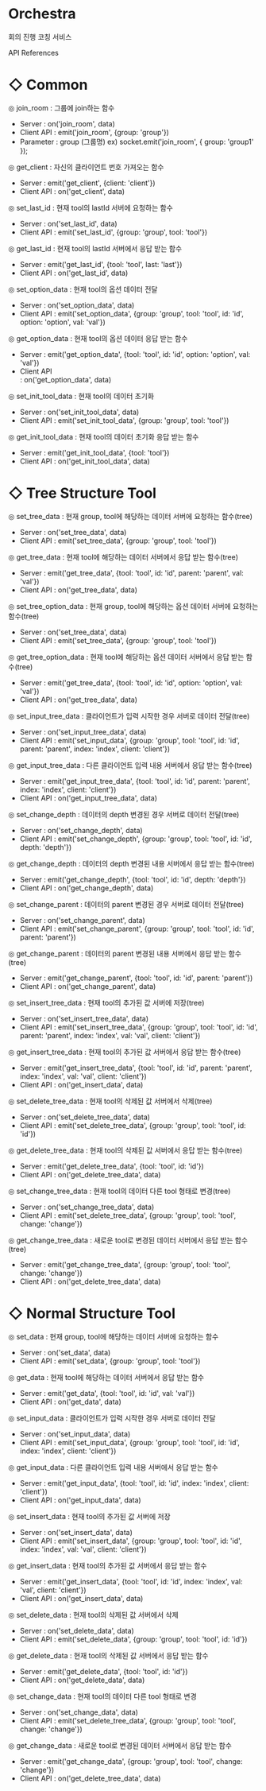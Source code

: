 Orchestra
=========

회의 진행 코칭 서비스


API References


◇ Common
=======
◎ join_room : 그룹에 join하는 함수
- Server
	: on('join_room', data)
- Client API
	: emit('join_room', {group: 'group'}) 
- Parameter
	: group (그룹명)
	ex) socket.emit('join_room', { group: 'group1' });



◎ get_client : 자신의 클라이언트 번호 가져오는 함수
- Server
	: emit('get_client', {client: 'client'})
- Client API
	: on('get_client', data) 



◎ set_last_id : 현재 tool의 lastId 서버에 요청하는 함수
- Server
	: on('set_last_id', data)
- Client API
	: emit('set_last_id', {group: 'group', tool: 'tool'}) 



◎ get_last_id : 현재 tool의 lastId 서버에서 응답 받는 함수
- Server
	: emit('get_last_id', {tool: 'tool', last: 'last'})
- Client API
	: on('get_last_id', data)



◎ set_option_data : 현재 tool의 옵션 데이터 전달
- Server
	: on('set_option_data', data)
- Client API
	: emit('set_option_data', {group: 'group', tool: 'tool', id: 'id', option: 'option', val: 'val'})



◎ get_option_data : 현재 tool의 옵션 데이터 응답 받는 함수
- Server
	: emit('get_option_data', {tool: 'tool', id: 'id', option: 'option', val: 'val'})
- Client API	
	: on('get_option_data', data)



◎ set_init_tool_data : 현재 tool의 데이터 초기화
- Server
	: on('set_init_tool_data', data)
- Client API
	: emit('set_init_tool_data', {group: 'group', tool: 'tool'})



◎ get_init_tool_data : 현재 tool의 데이터 초기화 응답 받는 함수
- Server
	: emit('get_init_tool_data', {tool: 'tool'})
- Client API
	: on('get_init_tool_data', data)




◇ Tree Structure Tool
=======
◎ set_tree_data : 현재 group, tool에 해당하는 데이터 서버에 요청하는 함수(tree)
- Server
	: on('set_tree_data', data)
- Client API
	: emit('set_tree_data', {group: 'group', tool: 'tool'}) 



◎ get_tree_data : 현재 tool에 해당하는 데이터 서버에서 응답 받는 함수(tree)
- Server
	: emit('get_tree_data', {tool: 'tool', id: 'id', parent: 'parent', val: 'val'})
- Client API
	: on('get_tree_data', data)



◎ set_tree_option_data : 현재 group, tool에 해당하는 옵션 데이터 서버에 요청하는 함수(tree)
- Server
	: on('set_tree_data', data)
- Client API
	: emit('set_tree_data', {group: 'group', tool: 'tool'}) 



◎ get_tree_option_data : 현재 tool에 해당하는 옵션 데이터 서버에서 응답 받는 함수(tree)
- Server
	: emit('get_tree_data', {tool: 'tool', id: 'id', option: 'option', val: 'val'})
- Client API
	: on('get_tree_data', data)



◎ set_input_tree_data : 클라이언트가 입력 시작한 경우 서버로 데이터 전달(tree)
- Server
	: on('set_input_tree_data', data)
- Client API
	: emit('set_input_data', {group: 'group', tool: 'tool', id: 'id', parent: 'parent', index: 'index', client: 'client'}) 



◎ get_input_tree_data : 다른 클라이언트 입력 내용 서버에서 응답 받는 함수(tree)
- Server
	: emit('get_input_tree_data', {tool: 'tool', id: 'id', parent: 'parent', index: 'index', client: 'client'})
- Client API
	: on('get_input_tree_data', data)



◎ set_change_depth : 데이터의 depth 변경된 경우 서버로 데이터 전달(tree)
- Server
	: on('set_change_depth', data)
- Client API
	: emit('set_change_depth', {group: 'group', tool: 'tool', id: 'id', depth: 'depth'}) 



◎ get_change_depth : 데이터의 depth 변경된 내용 서버에서 응답 받는 함수(tree)
- Server
	: emit('get_change_depth', {tool: 'tool', id: 'id', depth: 'depth'}) 
- Client API
	: on('get_change_depth', data)



◎ set_change_parent : 데이터의 parent 변경된 경우 서버로 데이터 전달(tree)
- Server
	: on('set_change_parent', data)
- Client API
	: emit('set_change_parent', {group: 'group', tool: 'tool', id: 'id', parent: 'parent'}) 



◎ get_change_parent : 데이터의 parent 변경된 내용 서버에서 응답 받는 함수(tree)
- Server
	: emit('get_change_parent', {tool: 'tool', id: 'id', parent: 'parent'}) 
- Client API
	: on('get_change_parent', data)



◎ set_insert_tree_data : 현재 tool의 추가된 값 서버에 저장(tree)
- Server
	: on('set_insert_tree_data', data)
- Client API
	: emit('set_insert_tree_data', {group: 'group', tool: 'tool', id: 'id', parent: 'parent', index: 'index', val: 'val', client: 'client'}) 



◎ get_insert_tree_data : 현재 tool의 추가된 값 서버에서 응답 받는 함수(tree)
- Server
	: emit('get_insert_tree_data', {tool: 'tool', id: 'id', parent: 'parent', index: 'index', val: 'val', client: 'client'})
- Client API
	: on('get_insert_data', data)



◎ set_delete_tree_data : 현재 tool의 삭제된 값 서버에서 삭제(tree)
- Server
	: on('set_delete_tree_data', data)
- Client API
	: emit('set_delete_tree_data', {group: 'group', tool: 'tool', id: 'id'}) 



◎ get_delete_tree_data : 현재 tool의 삭제된 값 서버에서 응답 받는 함수(tree)
- Server
	: emit('get_delete_tree_data', {tool: 'tool', id: 'id'})
- Client API
	: on('get_delete_tree_data', data)



◎ set_change_tree_data : 현재 tool의 데이터 다른 tool 형태로 변경(tree)
- Server
	: on('set_change_tree_data', data)
- Client API
	: emit('set_delete_tree_data', {group: 'group', tool: 'tool', change: 'change'}) 



◎ get_change_tree_data : 새로운 tool로 변경된 데이터 서버에서 응답 받는 함수(tree)
- Server
	: emit('get_change_tree_data', {group: 'group', tool: 'tool', change: 'change'})
- Client API
	: on('get_delete_tree_data', data)




◇ Normal Structure Tool
=======
◎ set_data : 현재 group, tool에 해당하는 데이터 서버에 요청하는 함수
- Server
	: on('set_data', data)
- Client API
	: emit('set_data', {group: 'group', tool: 'tool'}) 



◎ get_data : 현재 tool에 해당하는 데이터 서버에서 응답 받는 함수
- Server
	: emit('get_data', {tool: 'tool', id: 'id', val: 'val'})
- Client API
	: on('get_data', data)



◎ set_input_data : 클라이언트가 입력 시작한 경우 서버로 데이터 전달
- Server
	: on('set_input_data', data)
- Client API
	: emit('set_input_data', {group: 'group', tool: 'tool', id: 'id', index: 'index', client: 'client'}) 



◎ get_input_data : 다른 클라이언트 입력 내용 서버에서 응답 받는 함수
- Server
	: emit('get_input_data', {tool: 'tool', id: 'id', index: 'index', client: 'client'})
- Client API
	: on('get_input_data', data)



◎ set_insert_data : 현재 tool의 추가된 값 서버에 저장
- Server
	: on('set_insert_data', data)
- Client API
	: emit('set_insert_data', {group: 'group', tool: 'tool', id: 'id', index: 'index', val: 'val', client: 'client'}) 



◎ get_insert_data : 현재 tool의 추가된 값 서버에서 응답 받는 함수
- Server
	: emit('get_insert_data', {tool: 'tool', id: 'id', index: 'index', val: 'val', client: 'client'})
- Client API
	: on('get_insert_data', data)



◎ set_delete_data : 현재 tool의 삭제된 값 서버에서 삭제
- Server
	: on('set_delete_data', data)
- Client API
	: emit('set_delete_data', {group: 'group', tool: 'tool', id: 'id'}) 



◎ get_delete_data : 현재 tool의 삭제된 값 서버에서 응답 받는 함수
- Server
	: emit('get_delete_data', {tool: 'tool', id: 'id'})
- Client API
	: on('get_delete_data', data)	



◎ set_change_data : 현재 tool의 데이터 다른 tool 형태로 변경
- Server
	: on('set_change_data', data)
- Client API
	: emit('set_delete_tree_data', {group: 'group', tool: 'tool', change: 'change'}) 



◎ get_change_data : 새로운 tool로 변경된 데이터 서버에서 응답 받는 함수
- Server
	: emit('get_change_data', {group: 'group', tool: 'tool', change: 'change'})
- Client API
	: on('get_delete_tree_data', data)

